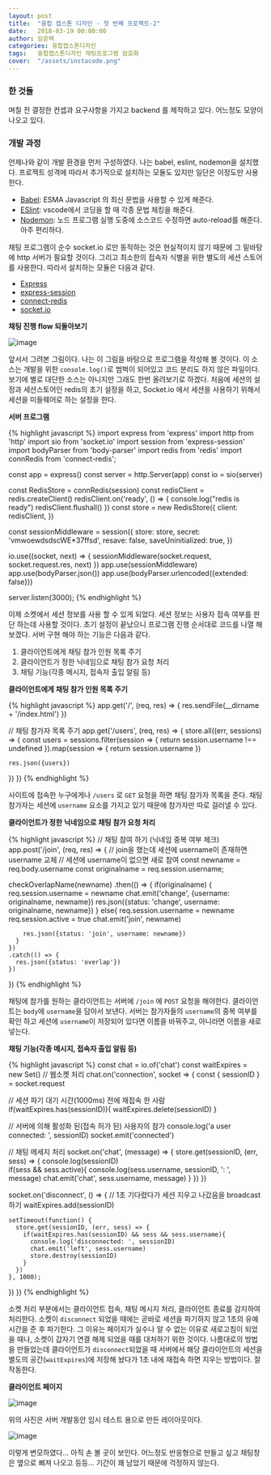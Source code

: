 ```yaml
---
layout: post
title:  "융합 캡스톤 디자인 - 첫 번째 프로젝트-2"
date:   2018-03-19 00:00:00
author: 임운택
categories: 융합캡스톤디자인
tags:	융합캡스톤디자인 채팅프로그램 암호화
cover:  "/assets/instacode.png"
---
```


### 한 것들

며칠 전 결정한 컨셉과 요구사항을 가지고 backend 를 제작하고 있다. 어느정도 모양이 나오고 있다.

### 개발 과정

언제나와 같이 개발 환경을 먼저 구성하였다. 나는 babel, eslint, nodemon을 설치했다. 프로젝트 성격에 따라서 추가적으로 설치하는 모듈도 있지만 일단은 이정도만 사용한다.

* [Babel](https://babeljs.io): ESMA Javascript 의 최신 문법을 사용할 수 있게 해준다. 
* [ESlint](https://eslint.org): vscode에서 코딩을 할 때 각종 문법 체킹을 해준다.
* [Nodemon](https://nodemon.io): 노드 프로그램 실행 도중에 소스코드 수정하면 auto-reload를 해준다. 아주 편리하다.

채팅 프로그램이 순수 socket.io 로만 동작하는 것은 현실적이지 않기 때문에 그 밑바탕에 http 서버가 필요할 것이다. 그리고 최소한의 접속자 식별을 위한 별도의 세션 스토어를 사용한다. 따라서 설치하는 모듈은 다음과 같다.

* [Express](http://expressjs.com)
* [express-session](https://github.com/expressjs/session)
* [connect-redis](https://www.npmjs.com/package/connect-redis)
* [socket.io](https://socket.io)

**채팅 진행 flow 되돌아보기**

![image](/assets/ben1-flow1.png)

앞서서 그려본 그림이다. 나는 이 그림을 바탕으로 프로그램을 작성해 볼 것이다. 이 소스는 개발을 위한 `console.log()`로 범벅이 되어있고 코드 분리도 하지 않은 파일이다. 보기에 별로 대단한 소스는 아니지만 그래도 한번 올려보기로 하겠다.  처음에 세션의 설정과 세션스토어인 redis의 초기 설정을 하고, Socket.io 에서 세션을 사용하기 위해서 세션을 미들웨어로 하는 설정을 한다.

**서버 프로그램**

{% highlight javascript %}
import express from 'express'
import http from 'http'
import sio from 'socket.io'
import session from 'express-session'
import bodyParser from 'body-parser'
import redis from 'redis'
import connRedis from 'connect-redis';

const app = express()
const server = http.Server(app)
const io = sio(server)

const RedisStore = connRedis(session)
const redisClient = redis.createClient()
redisClient.on('ready', () => {
  console.log("redis is ready")
  redisClient.flushall()
})
const store = new RedisStore({
  client: redisClient,
})

const sessionMiddleware = session({
  store: store,
  secret: 'vmwoewdsdscWE*37ffsd',
  resave: false,
  saveUninitialized: true,
})

io.use((socket, next) => {
  sessionMiddleware(socket.request, socket.request.res, next)
})
app.use(sessionMiddleware)
app.use(bodyParser.json())
app.use(bodyParser.urlencoded({extended: false}))

server.listen(3000);
{% endhighlight %}

이제 소켓에서 세션 정보를 사용 할 수 있게 되었다. 세션 정보는 사용자 접속 여부를 판단 하는데 사용할 것이다. 초기 설정이 끝났으니 프로그램 진행 순서대로 코드를 나열 해 보겠다. 서버 구현 해야 하는 기능은 다음과 같다.

1. 클라이언트에게 채팅 참가 인원 목록 주기
2. 클라이언트가 정한 닉네임으로 채팅 참가 요청 처리
3. 채팅 기능(각종 메시지, 접속자 출입 알림 등)

**클라이언트에게 채팅 참가 인원 목록 주기**

{% highlight javascript %}
app.get('/', (req, res) => {
  res.sendFile(__dirname + '/index.html')
})

// 채팅 참가자 목록 주기
app.get('/users', (req, res) => {
  store.all((err, sessions) => {
    const users = sessions.filter(session => {
      return session.username !== undefined
    }).map(session => {
      return session.username
    })

    res.json({users})
  })
})
{% endhighlight %}

사이트에 접속한 누구에게나 `/users` 로 `GET` 요청을 하면 채팅 참가자 목록을 준다. 채팅 참가자는 세션에 `username` 요소를 가지고 있기 때문에 참가자만 따로 걸러낼 수 있다.

**클라이언트가 정한 닉네임으로 채팅 참가 요청 처리**

{% highlight javascript %}
// 채팅 참여 하기 (닉네임 중복 여부 체크)
app.post('/join', (req, res) => {
  // join을 했는데 세션에 username이 존재하면 username 교체
  // 세션에 username이 없으면 새로 참여
  const newname = req.body.username
  const originalname = req.session.username;

  checkOverlapName(newname)
    .then(() => {
      if(originalname) {
        req.session.username = newname
        chat.emit('change', {username: originalname, newname})
        res.json({status: 'change', username: originalname, newname})
      }
      else{
        req.session.username = newname
        req.session.active = true
        chat.emit('join', newname)
    
        res.json({status: 'join', username: newname})
      }
    })
    .catch(() => {
      res.json({status: 'overlap'})
    })
})
{% endhighlight %}

채팅에 참가를 원하는 클라이언트는 서버에 `/join` 에 `POST` 요청을 해야한다. 클라이언트는 `body`에 `username`을 담아서 보낸다. 서버는 참가자들의 `username`의 중복 여부를 확인 하고 세션에 `username`이 저장되어 있다면 이름을 바꿔주고, 아니라면 이름을 새로 넣는다.

**채팅 기능(각종 메시지, 접속자 출입 알림 등)**

{% highlight javascript %}
const chat = io.of('chat')
const waitExpires = new Set()
// 웹소켓 처리
chat.on('connection', socket => {
  const { sessionID } = socket.request

  // 세션 파기 대기 시간(1000ms) 전에 재접속 한 사람
  if(waitExpires.has(sessionID)){
    waitExpires.delete(sessionID)
  }
  
  // 서버에 의해 활성화 된(접속 허가 된) 사용자의 참가
  console.log('a user connected: ', sessionID)
  socket.emit('connected')

  // 채팅 메세지 처리
  socket.on('chat', (message) => {
    store.get(sessionID, (err, sess) => {
      console.log(sessionID)                                        
      if(sess && sess.active){
        console.log(sess.username, sessionID, ': ', message)
        chat.emit('chat', sess.username, message)
      }
    })
  })

  socket.on('disconnect', () => {
    // 1초 기다렸다가 세션 지우고 나갔음을 broadcast 하기
    waitExpires.add(sessionID)

    setTimeout(function() {
      store.get(sessionID, (err, sess) => {
        if(waitExpires.has(sessionID) && sess && sess.username){
          console.log('disconnected: ', sessionID)
          chat.emit('left', sess.username)
          store.destroy(sessionID)
        }
      })
    }, 1000);
  })
})
{% endhighlight %}

소켓 처리 부분에서는 클라이언트 접속, 채팅 메시지 처리, 클라이언트 종료를 감지하여 처리한다. 소켓이 `disconnect` 되었을 때에는 곧바로 세션을 파기하지 않고 1초의 유예 시간을 준 후 파기한다. 그 이유는 페이지가 실수나 알 수 없는 이유로 새로고침이 되었을 때나, 소켓이 갑자기 연결 해제 되었을 때를 대처하기 위한 것이다. 나름대로의 방법을 만들었는데 클라이언트가 `disconnect`되었을 때 서버에서 해당 클라이언트의 세션을 별도의 공간(`waitExpires`)에 저장해 놨다가 1초 내에 재접속 하면 지우는 방법이다. 잘 작동한다.

**클라이언트 페이지**

![image](/assets/ben1-client1.png)

위의 사진은 서버 개발동안 임시 테스트 용으로 만든 레이아웃이다.

![image](/assets/ben1-client2.png)

이렇게 변모하였다... 아직 손 볼 곳이 보인다. 어느정도 반응형으로 만들고 싶고 채팅창은 옆으로 삐져 나오고 등등... 기간이 꽤 남았기 때문에 걱정하지 않는다.